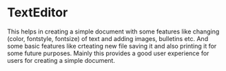 # TextEditor

This helps in creating a simple document with some features like changing (color, fontstyle, fontsize) of text and adding images, bulletins etc.
And some basic features like crteating new file saving it and also printing it for some future purposes.
Mainly this provides a good user experience for users for creating a simple document.

